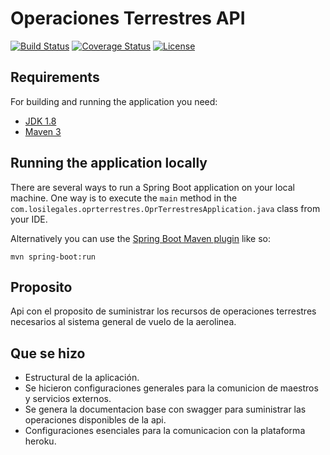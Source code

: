 # Operaciones Terrestres API

[![Build Status](https://travis-ci.org/codecentric/springboot-sample-app.svg?branch=master)](https://travis-ci.org/codecentric/springboot-sample-app)
[![Coverage Status](https://coveralls.io/repos/github/codecentric/springboot-sample-app/badge.svg?branch=master)](https://coveralls.io/github/codecentric/springboot-sample-app?branch=master)
[![License](http://img.shields.io/:license-apache-blue.svg)](http://www.apache.org/licenses/LICENSE-2.0.html)

## Requirements

For building and running the application you need:

- [JDK 1.8](http://www.oracle.com/technetwork/java/javase/downloads/jdk8-downloads-2133151.html)
- [Maven 3](https://maven.apache.org)

## Running the application locally

There are several ways to run a Spring Boot application on your local machine. One way is to execute the `main` method in the `com.losilegales.oprterrestres.OprTerrestresApplication.java` class from your IDE.

Alternatively you can use the [Spring Boot Maven plugin](https://docs.spring.io/spring-boot/docs/current/reference/html/build-tool-plugins-maven-plugin.html) like so:

```shell
mvn spring-boot:run
```

## Proposito

Api con el proposito de suministrar los recursos de operaciones terrestres necesarios al sistema general de vuelo de la aerolinea.

## Que se hizo

 * Estructural de la aplicación.
 * Se hicieron configuraciones generales para la comunicion de maestros y servicios externos.
 * Se genera la documentacion base con swagger para suministrar las operaciones disponibles de la api.
 * Configuraciones esenciales para la comunicacion con la plataforma heroku.




